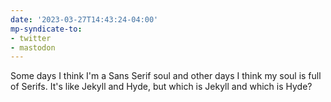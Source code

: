 ```yaml
---
date: '2023-03-27T14:43:24-04:00'
mp-syndicate-to:
- twitter
- mastodon
---
```


Some days I think I'm a Sans Serif soul and other days I think my soul is full of Serifs.  It's like Jekyll and Hyde, but which is Jekyll and which is Hyde?